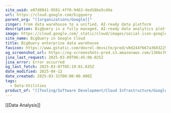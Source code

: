 ```yaml
---
site_uuid: e07d8841-9581-4ff0-9463-ded16be5cd4a
url: https://cloud.google.com/bigquery
parent_org: "[[organizations/Google]]"
zinger: From data warehouse to a unified, AI-ready data platform
description: BigQuery is a fully managed, AI-ready data analytics platform that helps you maximize value from your data and is designed to be multi-engine, multi-format, and multi-cloud.
image: https://cloud.google.com/_static/cloud/images/social-icon-google-cloud-1200-630.png
site_name: BigQuery in Google Cloud
title: BigQuery enterprise data warehouse
favicon: https://www.gstatic.com/devrel-devsite/prod/v0d244f667a3683225cca86d0ecf9b9b81b1e734e55a030bdcd3f3094b835c987/cloud/images/favicons/onecloud/favicon.ico
og_screenshot_url: https://og-screenshots-prod.s3.amazonaws.com/1366x768/80/false/2d032dc582689e8c0ecea7fc7bfa31899935ccda141d15f853627492ec5e02ab.jpeg
jina_last_request: 2025-03-09T06:45:06.025Z
jina_error: Error occurred
og_last_fetch: 2025-03-07T05:19:01.835Z
date_modified: 2025-04-12
date_created: 2025-03-31T00:00:00.000Z
tags:
  - Data-Utilities
product_of: "[[Tooling/Software Development/Cloud Infrastructure/Google Cloud|Google Cloud]]"
---
```












[[Data Analysis]]
